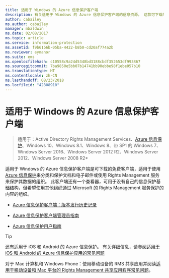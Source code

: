 ```yaml
---
title: 适用于 Windows 的 Azure 信息保护客户端
description: 有关适用于 Windows 的 Azure 信息保护客户端的信息资源。 这款可下载的免费客户端适用于想要分类以及保护文档和电子邮件的组织。
author: cabailey
ms.author: cabailey
manager: mbaldwin
ms.date: 02/08/2017
ms.topic: article
ms.service: information-protection
ms.assetid: f9b61b6b-05ba-4422-b8b0-cd20af774a2b
ms.reviewer: eymanor
ms.suite: ems
ms.openlocfilehash: c10558c9a24d5348bd3188cbdf352653df993867
ms.sourcegitcommit: 7ba9850e5bb07b14741bb90ebbe98f1ebe057b10
ms.translationtype: HT
ms.contentlocale: zh-CN
ms.lasthandoff: 08/23/2018
ms.locfileid: "42808910"
---
```

# <a name="azure-information-protection-client-for-windows"></a>适用于 Windows 的 Azure 信息保护客户端

>适用于：Active Directory Rights Management Services、[Azure 信息保护](https://azure.microsoft.com/pricing/details/information-protection)、Windows 10、Windows 8.1、Windows 8、带 SP1 的 Windows 7、Windows Server 2016、Windows Server 2012 R2、Windows Server 2012、Windows Server 2008 R2*

适用于 Windows 的 Azure 信息保护客户端是可下载的免费客户端，适用于使用 [Azure 信息保护](../what-is-information-protection.md)来分类和保护文档和电子邮件或使用 Rights Management 服务来保护其数据的组织。 此客户端还有一个查看器，可用于没有自己的信息保护基础结构，但希望使用其他组织通过 Microsoft 的 Rights Management 服务保护的内容的组织。

- [Azure 信息保护客户端：版本发行历史记录](client-version-release-history.md)

- [Azure 信息保护客户端管理员指南](client-admin-guide.md)

- [Azure 信息保护用户指南](client-user-guide.md)

> [!TIP]
> 还有适用于 iOS 和 Android 的 Azure 信息保护。 有关详细信息，请参阅[适用于 iOS 和 Android 的 Azure 信息保护应用的常见问题](mobile-app-faq.md )
> 
> 对于 Mac 计算机和 Windows Phone：使用移动设备的 RMS 共享应用并阅读[适用于移动设备和 Mac 平台的 Rights Management 共享应用程序常见问题](http://technet.microsoft.com/dn451248)。


